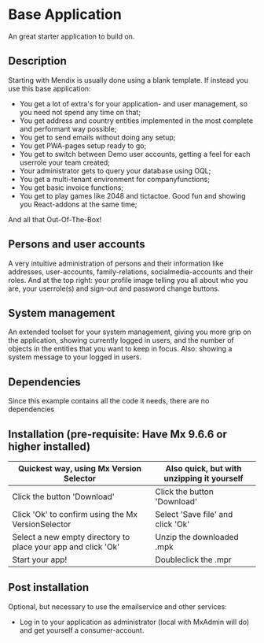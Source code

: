 # Base Application
An great starter application to build on.

## Description

Starting with Mendix is usually done using a blank template. If instead you use this base application:
* You get a lot of extra's for your application- and user management, so you need not spend any time on that;
* You get address and country entities implemented in the most complete and performant way possible;
* You get to send emails without doing any setup;
* You get PWA-pages setup ready to go;
* You get to switch between Demo user accounts, getting a feel for each userrole your team created;
* Your administrator gets to query your database using OQL;
* You get a multi-tenant environment for companyfunctions;
* You get basic invoice functions;
* You get to play games like 2048 and tictactoe. Good fun and showing you React-addons at the same time;

And all that Out-Of-The-Box!

## Persons and user accounts
A very intuitive administration of persons and their information like addresses, user-accounts, family-relations, socialmedia-accounts and their roles.
And at the top right: your profile image telling you all about who you are, your userrole(s) and sign-out and password change buttons.

## System management
An extended toolset for your system management, giving you more grip on the application, showing currently logged in users, and the number of objects in the entities that you want to keep in focus. Also: showing a system message to your logged in users.

## Dependencies
Since this example contains all the code it needs, there are no dependencies

## Installation (pre-requisite: Have Mx 9.6.6 or higher installed)
|Quickest way, using Mx Version Selector|Also quick, but with unzipping it yourself|
|--|--|
|Click the button 'Download'|Click the button 'Download'|
|Click 'Ok' to confirm using the Mx VersionSelector|Select 'Save file' and click 'Ok'|
|Select a new empty directory to place your app and click 'Ok'|Unzip the downloaded .mpk|
|Start your app!|Doubleclick the .mpr|

## Post installation
Optional, but necessary to use the emailservice and other services: 
* Log in to your application as administrator (local with MxAdmin will do) and get yourself a consumer-account.
